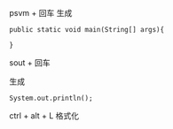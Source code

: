 psvm + 回车
生成
```
public static void main(String[] args){
    
}
```

sout + 回车

生成
```
System.out.println();
```

ctrl + alt + L
格式化

